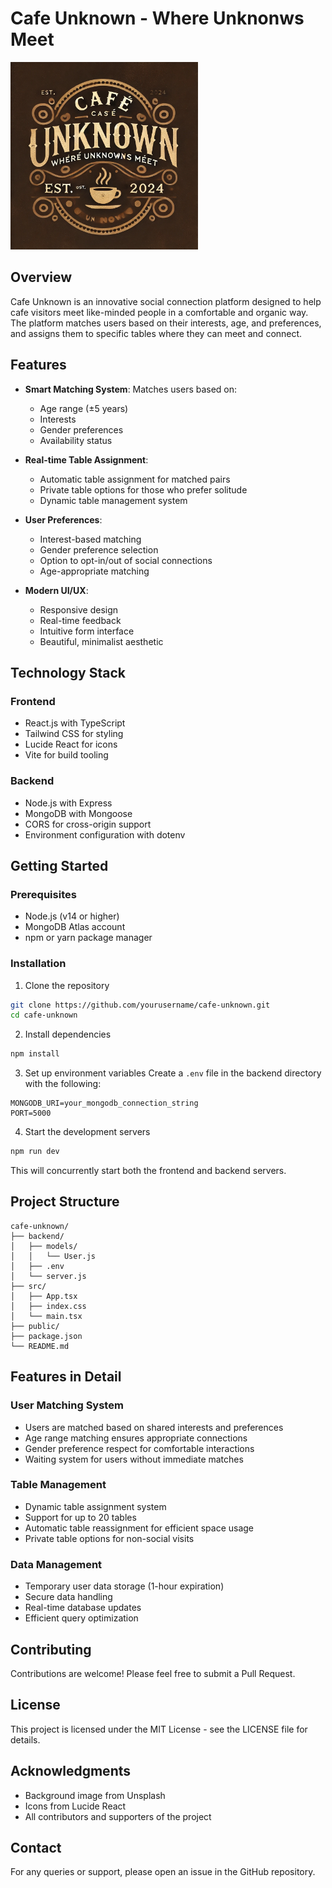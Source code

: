 # Cafe Unknown - Where Unknonws Meet

<img src="cafe_final.jpg" alt="Cafe Image" width="300" height="300">


## Overview

Cafe Unknown is an innovative social connection platform designed to help cafe visitors meet like-minded people in a comfortable and organic way. The platform matches users based on their interests, age, and preferences, and assigns them to specific tables where they can meet and connect.

## Features

- **Smart Matching System**: Matches users based on:
  - Age range (±5 years)
  - Interests
  - Gender preferences
  - Availability status

- **Real-time Table Assignment**: 
  - Automatic table assignment for matched pairs
  - Private table options for those who prefer solitude
  - Dynamic table management system

- **User Preferences**:
  - Interest-based matching
  - Gender preference selection
  - Option to opt-in/out of social connections
  - Age-appropriate matching

- **Modern UI/UX**:
  - Responsive design
  - Real-time feedback
  - Intuitive form interface
  - Beautiful, minimalist aesthetic

## Technology Stack

### Frontend
- React.js with TypeScript
- Tailwind CSS for styling
- Lucide React for icons
- Vite for build tooling

### Backend
- Node.js with Express
- MongoDB with Mongoose
- CORS for cross-origin support
- Environment configuration with dotenv

## Getting Started

### Prerequisites
- Node.js (v14 or higher)
- MongoDB Atlas account
- npm or yarn package manager

### Installation

1. Clone the repository
```bash
git clone https://github.com/yourusername/cafe-unknown.git
cd cafe-unknown
```

2. Install dependencies
```bash
npm install
```

3. Set up environment variables
Create a `.env` file in the backend directory with the following:
```env
MONGODB_URI=your_mongodb_connection_string
PORT=5000
```

4. Start the development servers
```bash
npm run dev
```
This will concurrently start both the frontend and backend servers.

## Project Structure

```
cafe-unknown/
├── backend/
│   ├── models/
│   │   └── User.js
│   ├── .env
│   └── server.js
├── src/
│   ├── App.tsx
│   ├── index.css
│   └── main.tsx
├── public/
├── package.json
└── README.md
```

## Features in Detail

### User Matching System
- Users are matched based on shared interests and preferences
- Age range matching ensures appropriate connections
- Gender preference respect for comfortable interactions
- Waiting system for users without immediate matches

### Table Management
- Dynamic table assignment system
- Support for up to 20 tables
- Automatic table reassignment for efficient space usage
- Private table options for non-social visits

### Data Management
- Temporary user data storage (1-hour expiration)
- Secure data handling
- Real-time database updates
- Efficient query optimization

## Contributing

Contributions are welcome! Please feel free to submit a Pull Request.

## License

This project is licensed under the MIT License - see the LICENSE file for details.

## Acknowledgments

- Background image from Unsplash
- Icons from Lucide React
- All contributors and supporters of the project

## Contact

For any queries or support, please open an issue in the GitHub repository.
